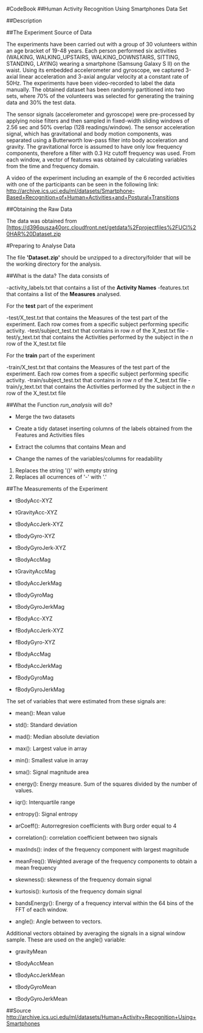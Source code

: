 #CodeBook
##Human Activity Recognition Using Smartphones Data Set



##Description



##The Experiment Source of Data

The experiments have been carried out with a group of 30 volunteers within an age bracket of 19-48 years. Each person performed six activities (WALKING, WALKING_UPSTAIRS, WALKING_DOWNSTAIRS, SITTING, STANDING, LAYING) wearing a smartphone (Samsung Galaxy S II) on the waist. Using its embedded accelerometer and gyroscope, we captured 3-axial linear acceleration and 3-axial angular velocity at a constant rate of 50Hz. The experiments have been video-recorded to label the data manually. The obtained dataset has been randomly partitioned into two sets, where 70% of the volunteers was selected for generating the training data and 30% the test data. 

The sensor signals (accelerometer and gyroscope) were pre-processed by applying noise filters and then sampled in fixed-width sliding windows of 2.56 sec and 50% overlap (128 readings/window). The sensor acceleration signal, which has gravitational and body motion components, was separated using a Butterworth low-pass filter into body acceleration and gravity. The gravitational force is assumed to have only low frequency components, therefore a filter with 0.3 Hz cutoff frequency was used. From each window, a vector of features was obtained by calculating variables from the time and frequency domain.

A video of the experiment including an example of the 6 recorded activities with one of the participants can be seen in the following link: http://archive.ics.uci.edu/ml/datasets/Smartphone-Based+Recognition+of+Human+Activities+and+Postural+Transitions



##Obtaining the Raw Data

The data was obtained from [https://d396qusza40orc.cloudfront.net/getdata%2Fprojectfiles%2FUCI%20HAR%20Dataset.zip


#Preparing to Analyse Data

The file **'Dataset.zip'** should be unzipped to a directory/folder that will be the working directory for the analysis.


##What is the data?
The data consists of

-activity_labels.txt that contains a list of the **Activity Names**
-features.txt that contains a list of the **Measures** analysed.

For the **test** part of the experiment 

-test/X_test.txt that contains the Measures of the test part of the experiment. Each row comes from a specific subject performing specific activity.
-test/subject_test.txt that contains in row *n* of the X_test.txt file
-test/y_text.txt that contains the Activities performed by the subject in the *n* row of the X_test.txt  file

For the **train** part of the experiment

-train/X_test.txt that contains the Measures of the test part of the experiment. Each row comes from a specific subject performing specific activity.
-train/subject_test.txt that contains in row *n* of the X_test.txt file
-train/y_text.txt that contains the Activities performed by the subject in the *n* row of the X_test.txt  file




##What the Function *run_analysis* will do?


- Merge the two datasets 

- Create a tidy dataset inserting columns of the labels obtained from the Features and Activities files

- Extract the columns that contains Mean and 

- Change the names of the variables/columns for readability

1. Replaces the string '()' with empty string
2. Replaces all ocurrences of '-' with '.' 


##The Measurements of the Experiment 


- tBodyAcc-XYZ

- tGravityAcc-XYZ

- tBodyAccJerk-XYZ

- tBodyGyro-XYZ

- tBodyGyroJerk-XYZ

- tBodyAccMag

- tGravityAccMag

- tBodyAccJerkMag

- tBodyGyroMag

- tBodyGyroJerkMag

- fBodyAcc-XYZ

- fBodyAccJerk-XYZ

- fBodyGyro-XYZ

- fBodyAccMag

- fBodyAccJerkMag

- fBodyGyroMag

- fBodyGyroJerkMag



The set of variables that were estimated from these signals are: 

- mean(): Mean value

- std(): Standard deviation

- mad(): Median absolute deviation 

- max(): Largest value in array

- min(): Smallest value in array

- sma(): Signal magnitude area

- energy(): Energy measure. Sum of the squares divided by the number of values. 

- iqr(): Interquartile range 

- entropy(): Signal entropy

- arCoeff(): Autorregresion coefficients with Burg order equal to 4

- correlation(): correlation coefficient between two signals

- maxInds(): index of the frequency component with largest magnitude

- meanFreq(): Weighted average of the frequency components to obtain a mean frequency

- skewness(): skewness of the frequency domain signal 

- kurtosis(): kurtosis of the frequency domain signal 

- bandsEnergy(): Energy of a frequency interval within the 64 bins of the FFT of each window.

- angle(): Angle between to vectors.

Additional vectors obtained by averaging the signals in a signal window sample. These are used on the angle() variable:


- gravityMean

- tBodyAccMean

- tBodyAccJerkMean

- tBodyGyroMean

- tBodyGyroJerkMean




##Source
http://archive.ics.uci.edu/ml/datasets/Human+Activity+Recognition+Using+Smartphones

